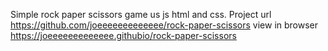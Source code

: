 Simple rock paper scissors game us js html and css.
Project url https://github.com/joeeeeeeeeeeeee/rock-paper-scissors
view in browser https://joeeeeeeeeeeeee.githubio/rock-paper-scissors